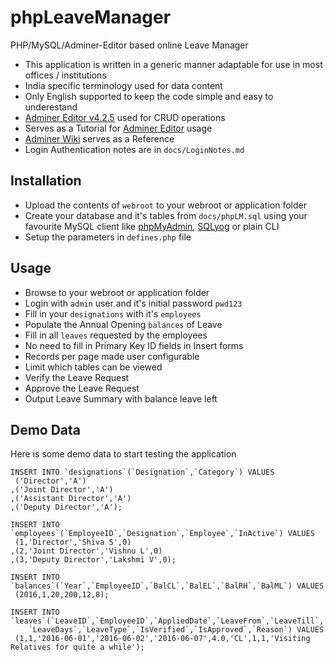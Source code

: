 # phpLeaveManager
PHP/MySQL/Adminer-Editor based online Leave Manager

* This application is written in a generic manner adaptable for use in most offices / institutions
* India specific terminology used for data content
* Only English supported to keep the code simple and easy to underestand
* [Adminer Editor v4.2.5](https://github.com/vrana/adminer/archive/v4.2.5.tar.gz) used for CRUD operations
* Serves as a Tutorial for [Adminer Editor](https://www.adminer.org/editor/) usage
* [Adminer Wiki](https://github.com/vrana/adminer/wiki/Technical-Wiki) serves as a Reference
* Login Authentication notes are in ````docs/LoginNotes.md````

## Installation
* Upload the contents of ````webroot```` to your webroot or application folder
* Create your database and it's tables from ````docs/phpLM.sql```` using your favourite MySQL client like [phpMyAdmin](http://ww.phpmyadmin.net), [SQLyog](http://www.webyog.com) or plain CLI
* Setup the parameters in ````defines.php```` file

## Usage
* Browse to your webroot or application folder
* Login with ````admin```` user and it's initial password ````pwd123````
* Fill in your ````designations```` with it's ````employees````
* Populate the Annual Opening ````balances```` of Leave
* Fill in all ````leaves```` requested by the employees
* No need to fill in Primary Key ID fields in Insert forms
* Records per page made user configurable
* Limit which tables can be viewed
* Verify the Leave Request
* Approve the Leave Request
* Output Leave Summary with balance leave left

## Demo Data
Here is some demo data to start testing the application
````
INSERT INTO `designations`(`Designation`,`Category`) VALUES 
 ('Director','A')
,('Joint Director','A')
,('Assistant Director','A')
,('Deputy Director','A');

INSERT INTO `employees`(`EmployeeID`,`Designation`,`Employee`,`InActive`) VALUES 
 (1,'Director','Shiva S',0)
,(2,'Joint Director','Vishnu L',0)
,(3,'Deputy Director','Lakshmi V',0);

INSERT INTO `balances`(`Year`,`EmployeeID`,`BalCL`,`BalEL`,`BalRH`,`BalML`) VALUES 
 (2016,1,20,200,12,8);

INSERT INTO `leaves`(`LeaveID`,`EmployeeID`,`AppliedDate`,`LeaveFrom`,`LeaveTill`,
	`LeaveDays`,`LeaveType`,`IsVerified`,`IsApproved`,`Reason`) VALUES 
 (1,1,'2016-06-01','2016-06-02','2016-06-07',4.0,'CL',1,1,'Visiting Relatives for quite a while');
````

